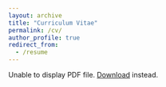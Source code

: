 ```yaml
---
layout: archive
title: "Curriculum Vitae"
permalink: /cv/
author_profile: true
redirect_from:
  - /resume
---
```


<html>
  <body>
    <object data="https://alessandro-zunino.github.io/files/AZunino_Academic_CV.pdf" type="application/pdf" width="100%" height="500px">
      <p>Unable to display PDF file. <a href="https://alessandro-zunino.github.io/files/AZunino_Academic_CV.pdf">Download</a> instead.</p>
    </object>
  </body>
</html>
